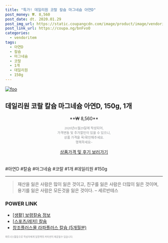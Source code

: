 ```yaml
--- 
title: "특가! 데일리원 코랄 칼슘 마그네슘 아연D" 
post_money: ₩. 8,560 
post_date: dt. 2020.01.29 
post_img_url: https://static.coupangcdn.com/image/product/image/vendoritem/2018/11/22/3495448033/07bf26cc-4dc8-4214-9910-ba553b7973c1.jpg 
post_link_url: https://coupa.ng/bnFvoO 
categories: 
  - vendoritem 
tags: 
  - 아연D 
  - 칼슘 
  - 마그네슘 
  - 코랄 
  - 1개 
  - 데일리원 
  - 150g 
--- 
```

[![foo](https://static.coupangcdn.com/image/product/image/vendoritem/2018/11/22/3495448033/07bf26cc-4dc8-4214-9910-ba553b7973c1.jpg)](https://coupa.ng/bnFvoO) 

## 데일리원 코랄 칼슘 마그네슘 아연D, 150g, 1개 
<p style="text-align: center;">**₩ 8,560**</p> 
<p style="text-align: center;"><span style="color: #898c8f; font-family: Georgia,Times,serif; font-size: 0.75em;">2020년01월29일에 작성되어, <br>가격변동 및 추가할인이 있을 수 있으니,<br> 상품 가격을 꼭!확인해주세요.<br>행복하세요~</span> 
</p>	 
<div markdown="0" style="text-align: center;"><a href="https://coupa.ng/bnFvoO" class="btn btn--success">상품가격 및 후기 보러가기</a></div> 
<br><br> 
  #아연D #칼슘 #마그네슘 #코랄 #1개 #데일리원 #150g 
<hr> 

> 재산을 잃은 사람은 많이 잃은 것이고, 친구를 잃은 사람은 더많이 잃은 것이며, 용기를 잃은 사람은 모든것을 잃은 것이다. – 세르반테스 


### POWER LINK

* <a href="https://blog.naver.com/santokki14/221768749730" target="_blank"> [생활] 보령칼슘 정보 </a>
* <a href="https://blog.naver.com/fasyy4321/221759143567" target="_blank"> [스포츠/레저] 칼슘  </a>
* <a href="https://blog.naver.com/fasyy4321/221785715583" target="_blank">창조플러스몰 라파플러스 칼슘 (5개월분)</a>

<span style="color: #898c8f; font-family: Georgia,Times,serif; font-size: 0.55em;">파트너스활동으로 작성자에게 일정액의 커미션이 제공될수 있습니다.</span> 
